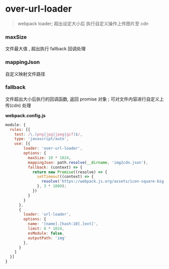 # over-url-loader

> webpack loader; 超出设定大小后 执行自定义操作上传图片至 cdn

### maxSize

文件最大值 , 超出执行 fallback 回调处理

### mappingJson

自定义映射文件路径

### fallback

文件超出大小后执行的回调函数, 返回 promise 对象 ; 可对文件内容进行自定义上传(cdn) 处理

**webpack.config.js**

```js
module: {
  rules: [{
    test: /\.(png|jpg|jpeg|gif)$/,
    type: 'javascript/auto',
    use: [{
        loader: 'over-url-loader',
        options: {
          maxSize: 10 * 1024,
          mappingJson: path.resolve(__dirname, 'img2cdn.json'),
          fallback: (context) => {
            return new Promise((resolve) => {
              setTimeout((context) => {
                resolve('https://webpack.js.org/assets/icon-square-big.svg')
              }, 3 * 1000);
            })
          }
        }
      },
      {
        loader: 'url-loader',
        options: {
          name: '[name].[hash:10].[ext]',
          limit: 8 * 1024,
          esModule: false,
          outputPath: 'img'
        },
      }
    ]
  }]
}
```
